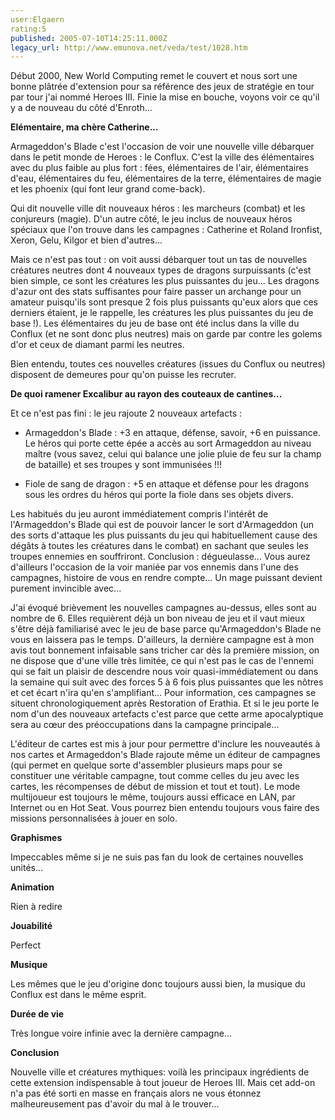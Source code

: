 ```yaml
---
user:Elgaern
rating:5
published: 2005-07-10T14:25:11.000Z
legacy_url: http://www.emunova.net/veda/test/1028.htm
---
```

Début 2000, New World Computing remet le couvert et nous sort une bonne plâtrée d'extension pour sa référence des jeux de stratégie en tour par tour j'ai nommé Heroes III. Finie la mise en bouche, voyons voir ce qu'il y a de nouveau du côté d'Enroth...  

  

**Elémentaire, ma chère Catherine...**  

Armageddon's Blade c'est l'occasion de voir une nouvelle ville débarquer dans le petit monde de Heroes : le Conflux. C'est la ville des élémentaires avec du plus faible au plus fort : fées, élémentaires de l'air, élémentaires d'eau, élémentaires du feu, élémentaires de la terre, élémentaires de magie et les phoenix (qui font leur grand come-back).  

  

Qui dit nouvelle ville dit nouveaux héros : les marcheurs (combat) et les conjureurs (magie). D'un autre côté, le jeu inclus de nouveaux héros spéciaux que l'on trouve dans les campagnes : Catherine et Roland Ironfist, Xeron, Gelu, Kilgor et bien d'autres...  

  

Mais ce n'est pas tout : on voit aussi débarquer tout un tas de nouvelles créatures neutres dont 4 nouveaux types de dragons surpuissants (c'est bien simple, ce sont les créatures les plus puissantes du jeu... Les dragons d'azur ont des stats suffisantes pour faire passer un archange pour un amateur puisqu'ils sont presque 2 fois plus puissants qu'eux alors que ces derniers étaient, je le rappelle, les créatures les plus puissantes du jeu de base !). Les élémentaires du jeu de base ont été inclus dans la ville du Conflux (et ne sont donc plus neutres) mais on garde par contre les golems d'or et ceux de diamant parmi les neutres.  

  

Bien entendu, toutes ces nouvelles créatures (issues du Conflux ou neutres) disposent de demeures pour qu'on puisse les recruter.  

  

**De quoi ramener Excalibur au rayon des couteaux de cantines...**  

Et ce n'est pas fini : le jeu rajoute 2 nouveaux artefacts :  

- Armageddon's Blade : +3 en attaque, défense, savoir, +6 en puissance. Le héros qui porte cette épée a accès au sort Armageddon au niveau maître (vous savez, celui qui balance une jolie pluie de feu sur la champ de bataille) et ses troupes y sont immunisées !!!  

- Fiole de sang de dragon : +5 en attaque et défense pour les dragons sous les ordres du héros qui porte la fiole dans ses objets divers.  

Les habitués du jeu auront immédiatement compris l'intérêt de l'Armageddon's Blade qui est de pouvoir lancer le sort d'Armageddon (un des sorts d'attaque les plus puissants du jeu qui habituellement cause des dégâts à toutes les créatures dans le combat) en sachant que seules les troupes ennemies en souffriront. Conclusion : dégueulasse... Vous aurez d'ailleurs l'occasion de la voir maniée par vos ennemis dans l'une des campagnes, histoire de vous en rendre compte... Un mage puissant devient purement invincible avec...  

  

J'ai évoqué brièvement les nouvelles campagnes au-dessus, elles sont au nombre de 6\. Elles requièrent déjà un bon niveau de jeu et il vaut mieux s'être déjà familiarisé avec le jeu de base parce qu'Armageddon's Blade ne vous en laissera pas le temps. D'ailleurs, la dernière campagne est à mon avis tout bonnement infaisable sans tricher car dès la première mission, on ne dispose que d'une ville très limitée, ce qui n'est pas le cas de l'ennemi qui se fait un plaisir de descendre nous voir quasi-immédiatement ou dans la semaine qui suit avec des forces 5 à 6 fois plus puissantes que les nôtres et cet écart n'ira qu'en s'amplifiant... Pour information, ces campagnes se situent chronologiquement après Restoration of Erathia. Et si le jeu porte le nom d'un des nouveaux artefacts c'est parce que cette arme apocalyptique sera au cœur des préoccupations dans la campagne principale...  

  

L'éditeur de cartes est mis à jour pour permettre d'inclure les nouveautés à nos cartes et Armageddon's Blade rajoute même un éditeur de campagnes (qui permet en quelque sorte d'assembler plusieurs maps pour se constituer une véritable campagne, tout comme celles du jeu avec les cartes, les récompenses de début de mission et tout et tout). Le mode multijoueur est toujours le même, toujours aussi efficace en LAN, par Internet ou en Hot Seat. Vous pourrez bien entendu toujours vous faire des missions personnalisées à jouer en solo.  

  

  

**Graphismes**  

Impeccables même si je ne suis pas fan du look de certaines nouvelles unités...  

  

**Animation**  

Rien à redire  

  

**Jouabilité**  

Perfect  

  

**Musique**  

Les mêmes que le jeu d'origine donc toujours aussi bien, la musique du Conflux est dans le même esprit.  

  

**Durée de vie**  

Très longue voire infinie avec la dernière campagne...  

  

**Conclusion**  

Nouvelle ville et créatures mythiques: voilà les principaux ingrédients de cette extension indispensable à tout joueur de Heroes III. Mais cet add-on n'a pas été sorti en masse en français alors ne vous étonnez malheureusement pas d'avoir du mal à le trouver...